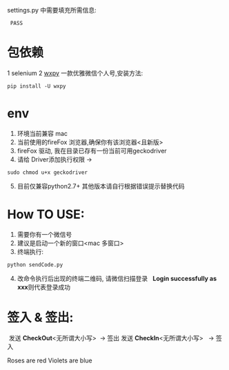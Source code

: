 
settings.py 中需要填充所需信息:
<pre><code> PASS
</code></pre>

包依赖
=============
  1 selenium
  2 [wxpy](https://github.com/youfou/wxpy "Title")  一款优雅微信个人号,安装方法:
 <pre><code>pip install -U wxpy
</code></pre>


env
=============
 1. 环境当前兼容 mac
  2. 当前使用的fireFox 浏览器,确保你有该浏览器<且新版>
  3. fireFox 驱动, 我在目录已存有一份当前可用geckodriver
  4. 请给 Driver添加执行权限 ->
  <pre><code>sudo chmod u+x geckodriver
</code></pre>
  5. 目前仅兼容python2.7+ 其他版本请自行根据错误提示替换代码


How TO USE:
=============
  1. 需要你有一个微信号
  2. 建议是启动一个新的窗口<mac 多窗口>
  3. 终端执行:
  <pre><code>python sendCode.py  </code></pre>
  4. 改命令执行后出现的终端二维码, 请微信扫描登录
    **Login successfully as xxx**则代表登录成功

签入 & 签出:
=============
  发送 **CheckOut**<无所谓大小写>  -> 签出
  发送 **CheckIn**<无所谓大小写>   -> 签入


Roses are red
Violets are blue


